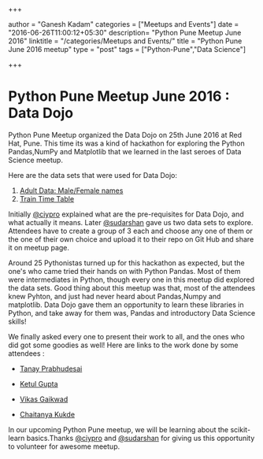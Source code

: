 +++

author = "Ganesh Kadam"
categories = ["Meetups and Events"]
date = "2016-06-26T11:00:12+05:30"
description= "Python Pune Meetup June 2016"
linktitle = "/categories/Meetups and Events/"
title = "Python Pune June 2016 meetup"
type = "post"
tags = ["Python-Pune","Data Science"]

+++


# Python Pune Meetup June 2016 : Data Dojo

Python Pune Meetup organized the Data Dojo on 25th June 2016 at Red Hat, Pune. This time its was a kind of hackathon for exploring the Python Pandas,NumPy and Matplotlib that we learned in the last seroes of Data Science meetup.

Here are the data sets that were used for Data Dojo:

1. [Adult Data: Male/Female names](http://archive.ics.uci.edu/ml/machine-learning-databases/adult/adult.data)
2. [Train Time Table](https://data.gov.in/resources/indian-railways-time-table-trains-available-reservation-03082015/download)

Initially [@ciypro](https://twitter.com/ciypro) explained what are the pre-requisites for Data Dojo, and what actually it means. Later [@sudarshan](https://twitter.com/sudarshan1989) gave us two data sets to explore. Attendees have to create a group of 3 each and choose any one of them or the one of their own choice and upload it to their repo on Git Hub and share it on meetup page.

Around 25 Pythonistas turned up for this hackathon as expected, but the one's who came tried their hands on with Python Pandas. Most of them were intermediates in Python, though every one in this meetup did explored the data sets. Good thing about this meetup was that, most of the attendees knew Pyhton, and just had never heard about Pandas,Numpy and matplotlib. Data Dojo gave them an opportunity to learn these libraries in Python, and take away for them was, Pandas and introductory Data Science skills!

We finally asked every one to present their work to all, and the ones who did got some goodies as well!
Here are links to the work done by some attendees :

- [Tanay Prabhudesai](https://github.com/tanayseven/python_data_dojo)

- [Ketul Gupta](https://github.com/ketulgupta1995/Python-Data-Dojo)

- [Vikas Gaikwad](https://github.com/vksgaikwad3/pypunedojo)

- [Chaitanya Kukde](https://github.com/chaiku/PyPuneDataDojo2016)


In our upcoming Python Pune meetup, we will be learning about the scikit-learn basics.Thanks [@ciypro](https://twitter.com/ciypro) and [@sudarshan](https://twitter.com/sudarshan1989) for giving us this opportunity to volunteer for awesome meetup.
